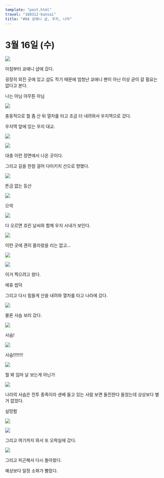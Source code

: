 ```yaml
---
template: "post.html"
travel: "160312-kansai"
title: "#04 쿄애니 샵, 우지, 나라"
---
```


# 3월 16일 (수)

![](/160312-kansai/04_01.jpg)

아침부터 쿄애니 샵에 갔다.

굉장히 외진 곳에 있고 샵도 작기 때문에 엄청난 쿄애니 팬이 아닌 이상 굳이 갈 필요는 없다고 본다.

나는 아님 아무튼 아님

![](/160312-kansai/04_02.jpg)

충동적으로 뭘 좀 산 뒤 열차를 타고 조금 더 내려와서 우지역으로 갔다.

우지역 앞에 있는 우지 대교.

![](/160312-kansai/04_03.jpg)

![](/160312-kansai/04_04.png)

대충 이런 장면에서 나온 곳이다.

그리고 길을 한참 걸어 다이키치 산으로 향했다.

![](/160312-kansai/04_05.jpg)

뜬금 없는 등산

![](/160312-kansai/04_06.png)

으악

![](/160312-kansai/04_07.jpg)

다 오르면 흐린 날씨와 함께 우지 시내가 보인다.

![](/160312-kansai/04_08.jpg)

이런 곳에 괜히 올라왔을 리는 없고...

![](/160312-kansai/04_09.png)

![](/160312-kansai/04_10.jpg)

이거 찍으려고 왔다.

에휴 씹덕

그리고 다시 힘들게 산을 내려와 열차를 타고 나라에 갔다.

![](/160312-kansai/04_11.jpg)

물론 사슴 보러 갔다.

![](/160312-kansai/04_12.jpg)

사슴!

![](/160312-kansai/04_13.jpg)

사슴!!!!!!!!

![](/160312-kansai/04_14.jpg)

뭘 봐 임마
날 보는게 아닌가

![](/160312-kansai/04_15.jpg)

나라의 사슴은 전투 종족이라 센베 들고 있는 사람 보면 돌진한다 들었는데 상상보다 별거 없었다.

실망함

![](/160312-kansai/04_16.jpg)

![](/160312-kansai/04_17.jpg)

그리고 여기까지 와서 또 오락실에 갔다.

![](/160312-kansai/04_18.jpg)

그리고 피곤해서 다시 돌아왔다.

예상보다 일정 소화가 빨랐다.
